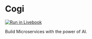 # Cogi

[![Run in Livebook](https://livebook.dev/badge/v1/blue.svg)](https://livebook.dev/run?url=https%3A%2F%2Fgithub.com%2Flinjunpop%2Fcogi%2Fblob%2Fmaster%2Fcogi.livemd)

Build Microservices with the power of AI.
